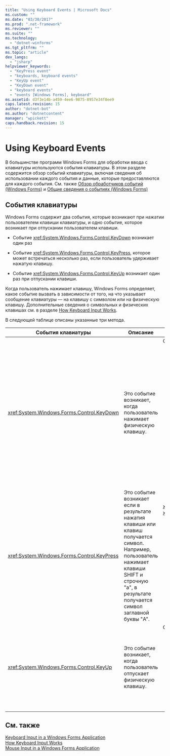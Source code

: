 ```yaml
---
title: "Using Keyboard Events | Microsoft Docs"
ms.custom: ""
ms.date: "03/30/2017"
ms.prod: ".net-framework"
ms.reviewer: ""
ms.suite: ""
ms.technology: 
  - "dotnet-winforms"
ms.tgt_pltfrm: ""
ms.topic: "article"
dev_langs: 
  - "jsharp"
helpviewer_keywords: 
  - "KeyPress event"
  - "keyboards, keyboard events"
  - "KeyUp event"
  - "KeyDown event"
  - "keyboard events"
  - "events [Windows Forms], keyboard"
ms.assetid: d3f3e14b-a459-4ee6-9875-8957e34f8ee9
caps.latest.revision: 15
author: "dotnet-bot"
ms.author: "dotnetcontent"
manager: "wpickett"
caps.handback.revision: 15
---
```

# Using Keyboard Events
В большинстве программ Windows Forms для обработки ввода с клавиатуры используются события клавиатуры.  В этом разделе содержится обзор событий клавиатуры, включая сведения об использовании каждого события и данные, которые предоставляются для каждого события.  См. также [Обзор обработчиков событий \(Windows Forms\)](http://msdn.microsoft.com/library/be6fx1bb\(v=vs.110\)) и [Общие сведения о событиях \(Windows Forms\)](http://msdn.microsoft.com/library/1h12f09z\(v=vs.110\))  
  
## События клавиатуры  
 Windows Forms содержит два события, которые возникают при нажатии пользователем клавиши клавиатуры, и одно событие, которое возникает при отпускании пользователем клавиши.  
  
-   Событие <xref:System.Windows.Forms.Control.KeyDown> возникает один раз  
  
-   Событие <xref:System.Windows.Forms.Control.KeyPress>, которое может встречаться несколько раз, если пользователь удерживает нажатую клавишу.  
  
-   Событие <xref:System.Windows.Forms.Control.KeyUp> возникает один раз при отпускании клавиши.  
  
 Когда пользователь нажимает клавишу, Windows Forms определяет, какое событие вызвать в зависимости от того, на что указывает сообщение клавиатуры — на клавишу с символом или на физическую клавишу.  Дополнительные сведения о символьных и физических клавишах см. в разделе [How Keyboard Input Works](../../../docs/framework/winforms/how-keyboard-input-works.md).  
  
 В следующей таблице описаны указанные три метода.  
  
|События клавиатуры|Описание|Результаты|  
|------------------------|--------------|----------------|  
|<xref:System.Windows.Forms.Control.KeyDown>|Это событие возникает, когда пользователь нажимает физическую клавишу.|Обработчик <xref:System.Windows.Forms.Control.KeyDown> получает:<br /><br /> <ul><li>Параметр <xref:System.Windows.Forms.KeyEventArgs>, который предоставляет свойство <xref:System.Windows.Forms.KeyEventArgs.KeyCode%2A> \(указывающее на физическую клавишу клавиатуры\).</li><li>Свойство <xref:System.Windows.Forms.KeyEventArgs.Modifiers%2A> \(SHIFT, CTRL или ALT\).</li><li>Свойство <xref:System.Windows.Forms.KeyEventArgs.KeyData%2A> \(которое объединяет код клавиши и модификатор\).  Параметр <xref:System.Windows.Forms.KeyEventArgs> также предоставляет:<br /><br /> <ul><li>Свойство <xref:System.Windows.Forms.KeyEventArgs.Handled%2A>, которое может быть задано для предотвращения получения кода клавиши базовым элементом управления.</li><li>Свойство <xref:System.Windows.Forms.KeyEventArgs.SuppressKeyPress%2A>, которое может использоваться для подавления событий <xref:System.Windows.Forms.Control.KeyPress> и <xref:System.Windows.Forms.Control.KeyUp> для данного нажатия клавиши.</li></ul></li></ul>|  
|<xref:System.Windows.Forms.Control.KeyPress>|Это событие возникает если в результате нажатия клавиши или клавиш получается символ.  Например, пользователь нажимает клавиши SHIFT и строчную "a", в результате получается символ заглавной буквы "A".|<xref:System.Windows.Forms.Control.KeyPress> возникает после <xref:System.Windows.Forms.Control.KeyDown>.<br /><br /> <ul><li>Обработчик <xref:System.Windows.Forms.Control.KeyPress> получает:</li><li>Параметр <xref:System.Windows.Forms.KeyPressEventArgs>, который содержит код символа нажатой клавиши.  Этот код является уникальным для каждой комбинации клавиш символа и модификатора.<br /><br />     Например клавиша "A" создаст<br /><br /> <ul><li>код символа 65, если она нажата при нажатой клавише "SHIFT"</li><li>Или клавиша CAPS LOCK вернет код 97, если она нажата сама по себе,</li><li>И код 1, если она нажата совместно с клавишей CTRL.</li></ul></li></ul>|  
|<xref:System.Windows.Forms.Control.KeyUp>|Это событие возникает, когда пользователь отпускает физическую клавишу.|Обработчик <xref:System.Windows.Forms.Control.KeyUp> получает:<br /><br /> <ul><li>Параметр <xref:System.Windows.Forms.KeyEventArgs>,<br /><br /> <ul><li>который предоставляет свойство <xref:System.Windows.Forms.KeyEventArgs.KeyCode%2A> \(указывающее на физическую клавишу клавиатуры\).</li><li>Свойство <xref:System.Windows.Forms.KeyEventArgs.Modifiers%2A> \(SHIFT, CTRL или ALT\).</li><li>Свойство <xref:System.Globalization.SortKey.KeyData%2A> \(которое объединяет код клавиши и модификатор\).</li></ul></li></ul>|  
  
## См. также  
 [Keyboard Input in a Windows Forms Application](../../../docs/framework/winforms/keyboard-input-in-a-windows-forms-application.md)   
 [How Keyboard Input Works](../../../docs/framework/winforms/how-keyboard-input-works.md)   
 [Mouse Input in a Windows Forms Application](../../../docs/framework/winforms/mouse-input-in-a-windows-forms-application.md)